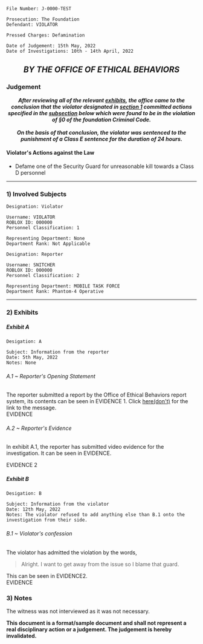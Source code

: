 ```
File Number: J-0000-TEST

Prosecution: The Foundation
Defendant: VIOLATOR

Pressed Charges: Defamination

Date of Judgement: 15th May, 2022
Date of Investigations: 10th - 14th April, 2022
```
## <p align="center"><i><b> BY THE OFFICE OF ETHICAL BEHAVIORS </i></b><p>

### Judgement
<p align="center"><i><b> After reviewing all of the relevant <a href="#2-exhibits">exhibits</a>, the office came to the conclusion that the violator designated in <a href="#1-involved-subjects">section 1</a> committed actions specified in the <a href="#violators-actions-against-the-law">subsection</a> below which were found to be in the violation of §0 of the foundation Criminal Code.<br><br>On the basis of that conclusion, the violator was sentenced to the punishment of a Class E sentence for the duration of 24 hours.</i></b><p>

#### Violator's Actions against the Law
- Defame one of the Security Guard for unreasonable kill towards a Class D personnel

---

### 1) Involved Subjects
```
Designation: Violator

Username: VIOLATOR
ROBLOX ID: 000000
Personnel Classification: 1

Representing Department: None
Department Rank: Not Applicable
```
```
Designation: Reporter

Username: SNITCHER
ROBLOX ID: 000000
Personnel Classification: 2

Representing Department: MOBILE TASK FORCE
Department Rank: Phantom-4 Operative
```

---

### 2) Exhibits

##### Exhibit A
```
Desigation: A

Subject: Information from the reporter
Date: 5th May, 2022
Notes: None
```
###### A.1 ~ Reporter's Opening Statement
The reporter submitted a report by the Office of Ethical Behaviors report system, its contents can be seen in EVIDENCE 1. Click [here(don't)]() for the link to the message.<br>
EVIDENCE

###### A.2 ~ Reporter's Evidence
In exhibit A.1, the reporter has submitted video evidence for the investigation. It can be seen in EVIDENCE.

EVIDENCE 2

##### Exhibit B
```
Desigation: B

Subject: Information from the violator
Date: 12th May, 2022
Notes: The violator refused to add anything else than B.1 onto the investigation from their side.
```
###### B.1 ~ Violator's confession
The violator has admitted the violation by the words,
> Alright. I want to get away from the issue so I blame that guard.

This can be seen in EVIDENCE2.<br>
EVIDENCE

### 3) Notes
The witness was not interviewed as it was not necessary.

<b> This document is a format/sample document and shall not represent a real disciplinary action or a judgement. The judgement is hereby invalidated. </b>
